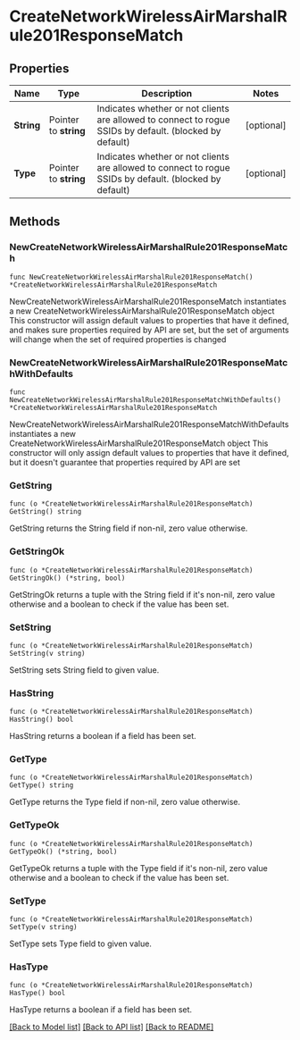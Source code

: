 # CreateNetworkWirelessAirMarshalRule201ResponseMatch

## Properties

Name | Type | Description | Notes
------------ | ------------- | ------------- | -------------
**String** | Pointer to **string** | Indicates whether or not clients are allowed to       connect to rogue SSIDs by default. (blocked by default) | [optional] 
**Type** | Pointer to **string** | Indicates whether or not clients are allowed to       connect to rogue SSIDs by default. (blocked by default) | [optional] 

## Methods

### NewCreateNetworkWirelessAirMarshalRule201ResponseMatch

`func NewCreateNetworkWirelessAirMarshalRule201ResponseMatch() *CreateNetworkWirelessAirMarshalRule201ResponseMatch`

NewCreateNetworkWirelessAirMarshalRule201ResponseMatch instantiates a new CreateNetworkWirelessAirMarshalRule201ResponseMatch object
This constructor will assign default values to properties that have it defined,
and makes sure properties required by API are set, but the set of arguments
will change when the set of required properties is changed

### NewCreateNetworkWirelessAirMarshalRule201ResponseMatchWithDefaults

`func NewCreateNetworkWirelessAirMarshalRule201ResponseMatchWithDefaults() *CreateNetworkWirelessAirMarshalRule201ResponseMatch`

NewCreateNetworkWirelessAirMarshalRule201ResponseMatchWithDefaults instantiates a new CreateNetworkWirelessAirMarshalRule201ResponseMatch object
This constructor will only assign default values to properties that have it defined,
but it doesn't guarantee that properties required by API are set

### GetString

`func (o *CreateNetworkWirelessAirMarshalRule201ResponseMatch) GetString() string`

GetString returns the String field if non-nil, zero value otherwise.

### GetStringOk

`func (o *CreateNetworkWirelessAirMarshalRule201ResponseMatch) GetStringOk() (*string, bool)`

GetStringOk returns a tuple with the String field if it's non-nil, zero value otherwise
and a boolean to check if the value has been set.

### SetString

`func (o *CreateNetworkWirelessAirMarshalRule201ResponseMatch) SetString(v string)`

SetString sets String field to given value.

### HasString

`func (o *CreateNetworkWirelessAirMarshalRule201ResponseMatch) HasString() bool`

HasString returns a boolean if a field has been set.

### GetType

`func (o *CreateNetworkWirelessAirMarshalRule201ResponseMatch) GetType() string`

GetType returns the Type field if non-nil, zero value otherwise.

### GetTypeOk

`func (o *CreateNetworkWirelessAirMarshalRule201ResponseMatch) GetTypeOk() (*string, bool)`

GetTypeOk returns a tuple with the Type field if it's non-nil, zero value otherwise
and a boolean to check if the value has been set.

### SetType

`func (o *CreateNetworkWirelessAirMarshalRule201ResponseMatch) SetType(v string)`

SetType sets Type field to given value.

### HasType

`func (o *CreateNetworkWirelessAirMarshalRule201ResponseMatch) HasType() bool`

HasType returns a boolean if a field has been set.


[[Back to Model list]](../README.md#documentation-for-models) [[Back to API list]](../README.md#documentation-for-api-endpoints) [[Back to README]](../README.md)


